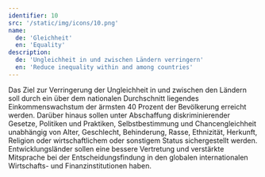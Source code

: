 ```yaml
---
identifier: 10
src: '/static/img/icons/10.png'
name:
  de: 'Gleichheit'
  en: 'Equality'
description:
  de: 'Ungleichheit in und zwischen Ländern verringern'
  en: 'Reduce inequality within and among countries'
---
```

Das Ziel zur Verringerung der Ungleichheit in und zwischen den Ländern soll durch ein  über dem nationalen 
Durchschnitt liegendes Einkommenswachstum der ärmsten 40 Prozent der Bevölkerung erreicht werden. Darüber 
hinaus sollen unter Abschaffung diskriminierender Gesetze, Politiken und Praktiken, Selbstbestimmung und 
Chancengleichheit unabhängig von Alter, Geschlecht, Behinderung, Rasse, Ethnizität, Herkunft, Religion 
oder wirtschaftlichem oder sonstigem Status sichergestellt werden. Entwicklungsländer sollen eine bessere
Vertretung und verstärkte Mitsprache bei der Entscheidungsfindung in den globalen internationalen 
Wirtschafts- und Finanzinstitutionen haben.
